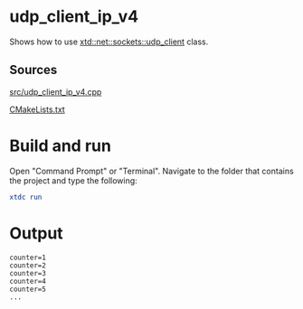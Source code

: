 # udp_client_ip_v4

Shows how to use [xtd::net::sockets::udp_client](https://codedocs.xyz/gammasoft71/xtd/classxtd_1_1net_1_1sockets_1_1udp__client.html) class.

## Sources

[src/udp_client_ip_v4.cpp](src/udp_client_ip_v4.cpp)

[CMakeLists.txt](CMakeLists.txt)

# Build and run

Open "Command Prompt" or "Terminal". Navigate to the folder that contains the project and type the following:

```cmake
xtdc run
```

# Output

```
counter=1
counter=2
counter=3
counter=4
counter=5
...
```

